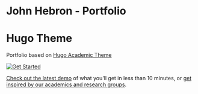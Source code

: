 # John Hebron - Portfolio

# Hugo Theme

Portfolio based on [Hugo Academic Theme](https://github.com/wowchemy/starter-hugo-academic)

[![Get Started](https://img.shields.io/badge/-Get%20started-ff4655?style=for-the-badge)](https://wowchemy.com/hugo-themes/)

[Check out the latest demo](https://academic-demo.netlify.app/) of what you'll get in less than 10 minutes, or [get inspired by our academics and research groups](https://wowchemy.com/creators/).

